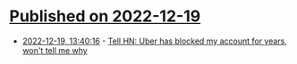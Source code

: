 # [Published on 2022-12-19](index.md)

* [2022-12-19, 13:40:16](https://news.ycombinator.com/item?id=34051876) - [Tell HN: Uber has blocked my account for years, won't tell me why](https://news.ycombinator.com/item?id=34051876)
